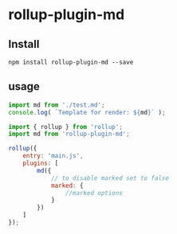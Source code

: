 # rollup-plugin-md
## Install

```node
npm install rollup-plugin-md --save
```

## usage

```js
import md from './test.md';
console.log( `Template for render: ${md}` );
```

```js
import { rollup } from 'rollup';
import md from 'rollup-plugin-md';

rollup({
    entry: 'main.js',
    plugins: [
        md({
            // to disable marked set to false
            marked: {
                //marked options
            }
        })
    ]
});
```

